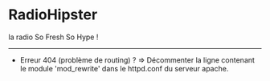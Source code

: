 RadioHipster
============

la radio So Fresh So Hype !

------------

- Erreur 404 (problème de routing) ? => Décommenter la ligne contenant le module 'mod_rewrite' dans le httpd.conf du serveur apache.
